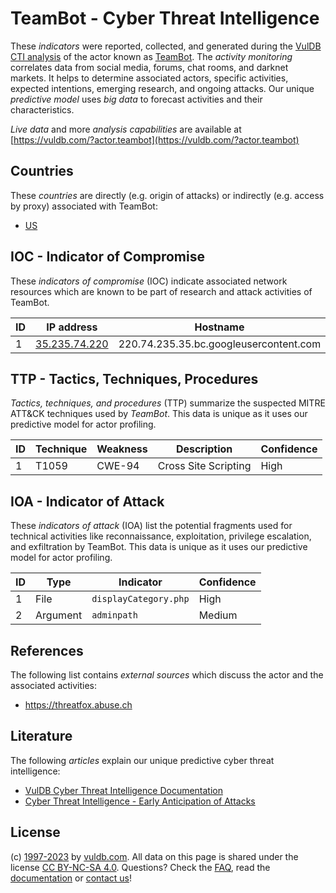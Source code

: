 # TeamBot - Cyber Threat Intelligence

These _indicators_ were reported, collected, and generated during the [VulDB CTI analysis](https://vuldb.com/?kb.cti) of the actor known as [TeamBot](https://vuldb.com/?actor.teambot). The _activity monitoring_ correlates data from social media, forums, chat rooms, and darknet markets. It helps to determine associated actors, specific activities, expected intentions, emerging research, and ongoing attacks. Our unique _predictive model_ uses _big data_ to forecast activities and their characteristics.

_Live data_ and more _analysis capabilities_ are available at [https://vuldb.com/?actor.teambot](https://vuldb.com/?actor.teambot)

## Countries

These _countries_ are directly (e.g. origin of attacks) or indirectly (e.g. access by proxy) associated with TeamBot:

* [US](https://vuldb.com/?country.us)

## IOC - Indicator of Compromise

These _indicators of compromise_ (IOC) indicate associated network resources which are known to be part of research and attack activities of TeamBot.

ID | IP address | Hostname | Campaign | Confidence
-- | ---------- | -------- | -------- | ----------
1 | [35.235.74.220](https://vuldb.com/?ip.35.235.74.220) | 220.74.235.35.bc.googleusercontent.com | - | Medium

## TTP - Tactics, Techniques, Procedures

_Tactics, techniques, and procedures_ (TTP) summarize the suspected MITRE ATT&CK techniques used by _TeamBot_. This data is unique as it uses our predictive model for actor profiling.

ID | Technique | Weakness | Description | Confidence
-- | --------- | -------- | ----------- | ----------
1 | T1059 | CWE-94 | Cross Site Scripting | High

## IOA - Indicator of Attack

These _indicators of attack_ (IOA) list the potential fragments used for technical activities like reconnaissance, exploitation, privilege escalation, and exfiltration by TeamBot. This data is unique as it uses our predictive model for actor profiling.

ID | Type | Indicator | Confidence
-- | ---- | --------- | ----------
1 | File | `displayCategory.php` | High
2 | Argument | `adminpath` | Medium

## References

The following list contains _external sources_ which discuss the actor and the associated activities:

* https://threatfox.abuse.ch

## Literature

The following _articles_ explain our unique predictive cyber threat intelligence:

* [VulDB Cyber Threat Intelligence Documentation](https://vuldb.com/?kb.cti)
* [Cyber Threat Intelligence - Early Anticipation of Attacks](https://www.scip.ch/en/?labs.20201022)

## License

(c) [1997-2023](https://vuldb.com/?kb.changelog) by [vuldb.com](https://vuldb.com/?kb.about). All data on this page is shared under the license [CC BY-NC-SA 4.0](https://creativecommons.org/licenses/by-nc-sa/4.0/). Questions? Check the [FAQ](https://vuldb.com/?kb.faq), read the [documentation](https://vuldb.com/?kb) or [contact us](https://vuldb.com/?contact)!
